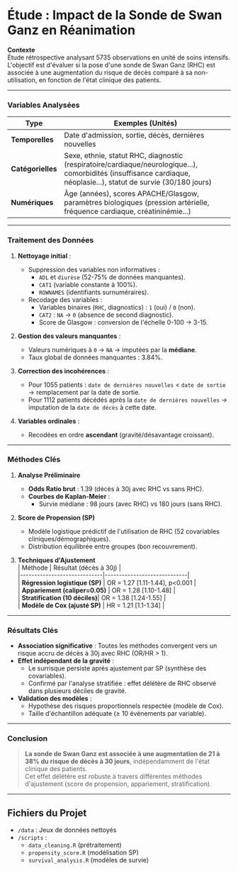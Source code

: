 
# Étude : Impact de la Sonde de Swan Ganz en Réanimation

**Contexte**  
Étude rétrospective analysant 5735 observations en unité de soins intensifs. L'objectif est d'évaluer si la pose d'une sonde de Swan Ganz (RHC) est associée à une augmentation du risque de décès comparé à sa non-utilisation, en fonction de l'état clinique des patients.

---

### **Variables Analysées**  
| Type               | Exemples (Unités) |  
|--------------------|-------------------|  
| **Temporelles**    | Date d'admission, sortie, décès, dernières nouvelles |  
| **Catégorielles**  | Sexe, ethnie, statut RHC, diagnostic (respiratoire/cardiaque/neurologique...), comorbidités (insuffisance cardiaque, néoplasie...), statut de survie (30/180 jours) |  
| **Numériques**     | Âge (années), scores APACHE/Glasgow, paramètres biologiques (pression artérielle, fréquence cardiaque, créatininémie...) |  

---

### **Traitement des Données**  
1. **Nettoyage initial** :  
   - Suppression des variables non informatives :  
     - `ADL` et `diurèse` (52-75% de données manquantes).  
     - `CAT1` (variable constante à 100%).  
     - `ROWNAMES` (identifiants surnuméraires).  
   - Recodage des variables :  
     - Variables binaires (`RHC`, diagnostics) : `1` (oui) / `0` (non).  
     - `CAT2` : `NA` → `0` (absence de second diagnostic).  
     - Score de Glasgow : conversion de l'échelle 0-100 → 3-15.  

2. **Gestion des valeurs manquantes** :  
   - Valeurs numériques à `0` → `NA` → imputées par la **médiane**.  
   - Taux global de données manquantes : 3.84%.  

3. **Correction des incohérences** :  
   - Pour 1055 patients : `date de dernières nouvelles` < `date de sortie` → remplacement par la date de sortie.  
   - Pour 1112 patients décédés après la `date de dernières nouvelles` → imputation de la `date de décès` à cette date.  

4. **Variables ordinales** :  
   - Recodées en ordre **ascendant** (gravité/désavantage croissant).  

---

### **Méthodes Clés**  
1. **Analyse Préliminaire**  
   - **Odds Ratio brut** : 1.39 (décès à 30j avec RHC vs sans RHC).  
   - **Courbes de Kaplan-Meier** :  
     - Survie médiane : 98 jours (avec RHC) vs 180 jours (sans RHC).  

2. **Score de Propension (SP)**  
   - Modèle logistique prédictif de l'utilisation de RHC (52 covariables cliniques/démographiques).  
   - Distribution équilibrée entre groupes (bon recouvrement).  

3. **Techniques d'Ajustement**  
   | Méthode                     | Résultat (décès à 30j)       |  
   |-----------------------------|-----------------------------|  
   | **Régression logistique (SP)** | OR = 1.27 [1.11-1.44], p<0.001 |  
   | **Appariement (caliper=0.05)** | OR = 1.28 [1.10-1.48]        |  
   | **Stratification (10 déciles)**| OR = 1.38 [1.24-1.55]        |  
   | **Modèle de Cox (ajusté SP)**  | HR = 1.21 [1.1-1.34]          |  

---

### **Résultats Clés**  
- **Association significative** : Toutes les méthodes convergent vers un risque accru de décès à 30j avec RHC (OR/HR > 1).  
- **Effet indépendant de la gravité** :  
  - Le surrisque persiste après ajustement par SP (synthèse des covariables).  
  - Confirmé par l'analyse stratifiée : effet délétère de RHC observé dans plusieurs déciles de gravité.  
- **Validation des modèles** :  
  - Hypothèse des risques proportionnels respectée (modèle de Cox).  
  - Taille d'échantillon adéquate (≥ 10 événements par variable).  

---

### **Conclusion**  
> **La sonde de Swan Ganz est associée à une augmentation de 21 à 38% du risque de décès à 30 jours**, indépendamment de l'état clinique des patients.  
> Cet effet délétère est robuste à travers différentes méthodes d'ajustement (score de propension, appariement, stratification).

---
## Fichiers du Projet
- `/data` : Jeux de données nettoyés  
- `/scripts` :  
  - `data_cleaning.R` (prétraitement)  
  - `propensity_score.R` (modélisation SP)  
  - `survival_analysis.R` (modèles de survie)  
